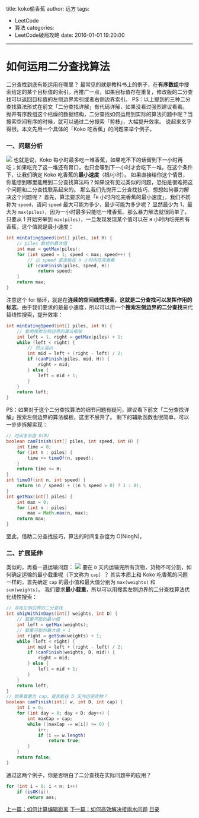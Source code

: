 title: koko偷香蕉
author: 远方
tags:
  - LeetCode
  - 算法
categories:
  - LeetCode破局攻略
date: 2016-01-01 19:20:00
---
# 如何运用二分查找算法
二分查找到底有能运用在哪里？
最常见的就是教科书上的例子，在**有序数组**中搜索给定的某个目标值的索引。再推广一点，如果目标值存在重复，修改版的二分查找可以返回目标值的左侧边界索引或者右侧边界索引。
PS：以上提到的三种二分查找算法形式在前文「二分查找详解」有代码详解，如果没看过强烈建议看看。
抛开有序数组这个枯燥的数据结构，二分查找如何运用到实际的算法问题中呢？当搜索空间有序的时候，就可以通过二分搜索「剪枝」，大幅提升效率。
说起来玄乎得很，本文先用一个具体的「Koko 吃香蕉」的问题来举个例子。
### 一、问题分析
![](/images/LeetCode破局攻略/二分应用/title1.png)
也就是说，Koko 每小时最多吃一堆香蕉，如果吃不下的话留到下一小时再吃；如果吃完了这一堆还有胃口，也只会等到下一小时才会吃下一堆。在这个条件下，让我们确定 Koko 吃香蕉的**最小速度**（根/小时）。
如果直接给你这个情景，你能想到哪里能用到二分查找算法吗？如果没有见过类似的问题，恐怕是很难把这个问题和二分查找联系起来的。
那么我们先抛开二分查找技巧，想想如何暴力解决这个问题呢？
首先，算法要求的是「`H` 小时内吃完香蕉的最小速度」，我们不妨称为 `speed`，请问 `speed` 最大可能为多少，最少可能为多少呢？
显然最少为 1，最大为 `max(piles)`，因为一小时最多只能吃一堆香蕉。那么暴力解法就很简单了，只要从 1 开始穷举到 `max(piles)`，一旦发现发现某个值可以在 `H` 小时内吃完所有香蕉，这个值就是最小速度：
```java
int minEatingSpeed(int[] piles, int H) {
	// piles 数组的最大值
    int max = getMax(piles);
    for (int speed = 1; speed < max; speed++) {
    	// 以 speed 是否能在 H 小时内吃完香蕉
        if (canFinish(piles, speed, H))
            return speed;
    }
    return max;
}
```
注意这个 for 循环，就是在**连续的空间线性搜索，这就是二分查找可以发挥作用的标志**。由于我们要求的是最小速度，所以可以用一个**搜索左侧边界的二分查找**来代替线性搜索，提升效率：
```java
int minEatingSpeed(int[] piles, int H) {
    // 套用搜索左侧边界的算法框架
    int left = 1, right = getMax(piles) + 1;
    while (left < right) {
        // 防止溢出
        int mid = left + (right - left) / 2;
        if (canFinish(piles, mid, H)) {
            right = mid;
        } else {
            left = mid + 1;
        }
    }
    return left;
}
```
PS：如果对于这个二分查找算法的细节问题有疑问，建议看下前文「二分查找详解」搜索左侧边界的算法模板，这里不展开了。
剩下的辅助函数也很简单，可以一步步拆解实现：
```java
// 时间复杂度 O(N)
boolean canFinish(int[] piles, int speed, int H) {
    int time = 0;
    for (int n : piles) {
        time += timeOf(n, speed);
    }
    return time <= H;
}
int timeOf(int n, int speed) {
    return (n / speed) + ((n % speed > 0) ? 1 : 0);
}
int getMax(int[] piles) {
    int max = 0;
    for (int n : piles)
        max = Math.max(n, max);
    return max;
}
```
至此，借助二分查找技巧，算法的时间复杂度为 O(NlogN)。
### 二、扩展延伸
类似的，再看一道运输问题：
![](/images/LeetCode破局攻略/二分应用/title2.png)
要在 `D` 天内运输完所有货物，货物不可分割，如何确定运输的最小载重呢（下文称为 `cap`）？
其实本质上和 Koko 吃香蕉的问题一样的，首先确定 `cap` 的最小值和最大值分别为 `max(weights)` 和 `sum(weights)`。
我们要求**最小载重**，所以可以用搜索左侧边界的二分查找算法优化线性搜索：
```java
// 寻找左侧边界的二分查找
int shipWithinDays(int[] weights, int D) {
	// 载重可能的最小值
    int left = getMax(weights);
	// 载重可能的最大值 + 1
    int right = getSum(weights) + 1;
    while (left < right) {
        int mid = left + (right - left) / 2;
        if (canFinish(weights, D, mid)) {
            right = mid;
        } else {
            left = mid + 1;
        }
    }
    return left;
}
// 如果载重为 cap，是否能在 D 天内运完货物？
boolean canFinish(int[] w, int D, int cap) {
    int i = 0;
    for (int day = 0; day < D; day++) {
        int maxCap = cap;
        while ((maxCap -= w[i]) >= 0) {
            i++;
            if (i == w.length)
                return true;
        }
    }
    return false;
}
```
通过这两个例子，你是否明白了二分查找在实际问题中的应用？
```java
for (int i = 0; i < n; i++)
    if (isOK(i))
        return ans;
```



[上一篇：如何计算编辑距离](/2016/01/01/动态规划系列/编辑距离)
[下一篇：如何高效解决接雨水问题](/2016/01/01/高频面试系列/接雨水)
[目录](/2050/08/05/LeetCode破局攻略#目录)